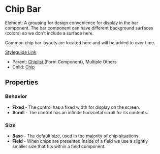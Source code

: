 # Chip Bar

Element: A grouping for design convenience for display in the bar component.  The bar component can have different background surfaces (colors) so we don't include a surface here. 

Common chip bar layouts are located here and will be added to over time.

[Styleguide Link](https://zpl.io/a8DyPZQ)

- Parent: [Chiplist ](https://github.com/able-app/docs/blob/72d886fee42ec503b35d525650866c59084c9480/controls/components/form/chiplist.md) (Form Component), Multiple Others
- Child: [Chip](https://github.com/able-app/docs/blob/7bb2457d172a78e9e6528e086a642c45224c701f/controls/%CE%B5%20elements/chip/chip.md)

## Properties

### Behavior

- **Fixed** - The control has a fixed width for display on the screen.
- **Scroll** - The control has an infinite horizontal scroll for its contents.

### Size

- **Base** - The default size, used in the majority of chip situations
- **Field** - When chips are presented inside of a field we use a slightly smaller size that fits within a field component.

